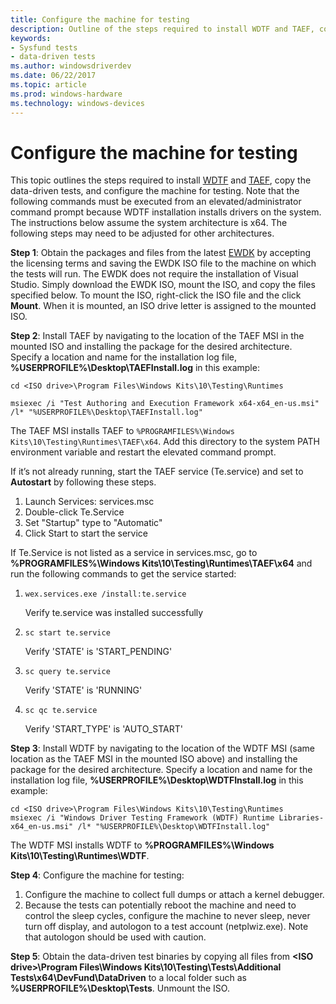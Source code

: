 ```yaml
---
title: Configure the machine for testing
description: Outline of the steps required to install WDTF and TAEF, copy the System Fundamentals data-driven tests, and configure the machine for testing
keywords:
- Sysfund tests
- data-driven tests
ms.author: windowsdriverdev
ms.date: 06/22/2017
ms.topic: article
ms.prod: windows-hardware
ms.technology: windows-devices
---
```


# Configure the machine for testing
This topic outlines the steps required to install [WDTF](https://docs.microsoft.com/en-us/windows-hardware/drivers/wdtf/) and [TAEF](https://docs.microsoft.com/en-us/windows-hardware/drivers/taef/), copy the data-driven tests, and configure the machine for testing. Note that the following commands must be executed from an elevated/administrator command prompt because WDTF installation installs drivers on the system.
The instructions below assume the system architecture is x64.  The following steps may need to be adjusted for other architectures.

**Step 1**: Obtain the packages and files from the latest [EWDK](https://docs.microsoft.com/en-us/windows-hardware/drivers/develop/installing-the-enterprise-wdk) by accepting the licensing terms and saving the EWDK ISO file to the machine on which the tests will run. The EWDK does not require the installation of Visual Studio. Simply download the EWDK ISO, mount the ISO, and copy the files specified below. To mount the ISO, right-click the ISO file and the click **Mount**. When it is mounted, an ISO drive letter is assigned to the mounted ISO.

**Step 2**: Install TAEF by navigating to the location of the TAEF MSI in the mounted ISO and installing the package for the desired architecture. Specify a location and name for the installation log file, **%USERPROFILE%\Desktop\TAEFInstall.log** in this example:

```
cd <ISO drive>\Program Files\Windows Kits\10\Testing\Runtimes

msiexec /i "Test Authoring and Execution Framework x64-x64_en-us.msi" /l* "%USERPROFILE%\Desktop\TAEFInstall.log"
```
The TAEF MSI installs TAEF to ```%PROGRAMFILES%\Windows Kits\10\Testing\Runtimes\TAEF\x64```.  Add this directory to the system PATH environment variable and restart the elevated command prompt.

If it’s not already running, start the TAEF service (Te.service) and set to **Autostart** by following these steps.

1.	Launch Services: services.msc
2.	Double-click Te.Service
3.	Set "Startup" type to "Automatic"
4.	Click Start to start the service

If Te.Service is not listed as a service in services.msc, go to **%PROGRAMFILES%\Windows Kits\10\Testing\Runtimes\TAEF\x64** and run the following commands to get the service started:

1. ```wex.services.exe /install:te.service``` 

   Verify te.service was installed successfully

2. ```sc start te.service``` 

   Verify 'STATE' is 'START_PENDING'

3. ```sc query te.service``` 

   Verify 'STATE' is 'RUNNING'

4. ```sc qc te.service``` 

   Verify 'START_TYPE' is 'AUTO_START'

**Step 3**: Install WDTF by navigating to the location of the WDTF MSI (same location as the TAEF MSI in the mounted ISO above) and installing the package for the desired architecture. Specify a location and name for the installation log file, **%USERPROFILE%\Desktop\WDTFInstall.log** in this example:
```
cd <ISO drive>\Program Files\Windows Kits\10\Testing\Runtimes
msiexec /i "Windows Driver Testing Framework (WDTF) Runtime Libraries-x64_en-us.msi" /l* "%USERPROFILE%\Desktop\WDTFInstall.log"
```
The WDTF MSI installs WDTF to **%PROGRAMFILES%\Windows Kits\10\Testing\Runtimes\WDTF**.

**Step 4**: Configure the machine for testing:

1.	Configure the machine to collect full dumps or attach a kernel debugger.
2.	Because the tests can potentially reboot the machine and need to control the sleep cycles, configure the machine to never sleep, never turn off display, and autologon to a test account (netplwiz.exe).  Note that autologon should be used with caution.

**Step 5**: Obtain the data-driven test binaries by copying all files from **\<ISO drive>\Program Files\Windows Kits\10\Testing\Tests\Additional Tests\x64\DevFund\DataDriven** to a local folder such as **%USERPROFILE%\Desktop\Tests**. Unmount the ISO.

